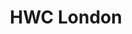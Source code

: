 ---
title: HWC London
tags: meetup
start: 2017-12-13T18:30:00+00:00
end: 2017-12-13T20:30:00+00:00
venue: thehub-coventgarden
eventbrite: 40975912056
photo: 2017-12-13.jpeg
requirements: "<p>Join us anytime from 18:00 onwards at Proven Dough cafe below Hub by Premier Inn hotel in Covent Garden. The main event starts at 18:30 with a writing hour followed by discussion, show and tell. Look out for <a href='https://calumryan.com'>Calum Ryan</a> the organiser usually wearing an IndieWeb t-shirt and stickered laptop.</p><p>There are a few different ways you can register for Homebrew Website Club London:</p>"
description: "Demos of personal websites and the opportunity to create, update or experiment on your personal website"
---